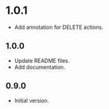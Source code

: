 # 1.0.1

- Add annotation for DELETE actions.

## 1.0.0

- Update README files.
- Add documentation.

## 0.9.0

- Initial version.
